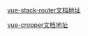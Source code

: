 [vue-stack-router文档地址](https://blog.luojilab.com/vue-stack-router/#/?id=%e5%bc%80%e5%a7%8b)

[vue-cropper文档地址](https://github.com/xyxiao001/vue-cropper)
